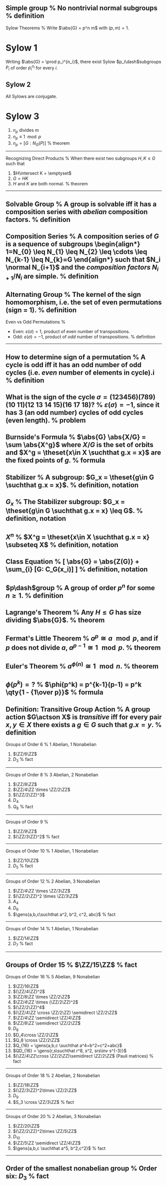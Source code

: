 Simple group
%
No nontrivial normal subgroups
%
definition
---

Sylow Theorems
%
Write $\abs{G} = p^n m$ with $(p, m) = 1$.

# Sylow 1

Writing $\abs{G} = \prod p_i^{n_i}$, there exist Sylow $p_i\dash$subgroups $P_i$ of order $p_i^{n_i}$ for every $i$.

## Sylow 2

All Sylows are conjugate.

# Sylow 3

1. $n_p$ divides $m$
1. $n_p \equiv 1 \mod p$
2. $n_p = [G: N_G(P)]$
%
theorem
---

Recognizing Direct Products
%
When there exist two subgroups $H, K \leq G$ such that

1. $H\intersect K = \emptyset$
2. $G = HK$
3. $H$ and $K$ are both normal.
%
theorem
---

Solvable Group
%
A group is **solvable** iff it has a composition series with *abelian* composition factors.
%
definition
---

Composition Series
%
A **composition series** of $G$ is a sequence of subgroups
\begin{align*}
1=N_{0} \leq N_{1} \leq N_{2} \leq \cdots \leq N_{k-1} \leq N_{k}=G
\end{align*}
such that $N_i \normal N_{i+1}$ and the *composition factors* $N_{i+1}/N_i$ are simple.
%
definition
---

Alternating Group
%
The kernel of the sign homomorphism, i.e. the set of even permutations (sign = 1).
%
definition
---

Even vs Odd Permutations
%
- Even: $\varepsilon(\sigma) = 1$, product of even number of transpositions.
- Odd: $\varepsilon(\sigma) = -1$, product of *odd* number of transpositions.
%
definition
---

How to determine sign of a permutation
%
A cycle is odd iff it has an odd number of odd cycles (i.e. *even* number of elements in cycle).i
%
definition
---

What is the sign of the cycle $\sigma=(123456)(789)(10~11)(12~13~14~15)(16~17~18)$?
%
$\varepsilon(\sigma) = -1$, since it has 3 (an odd number) cycles of odd cycles (even length).
%
problem
---

Burnside's Formula
%
$\abs{G} \abs{X/G} = \sum \abs{X^g}$ where $X/G$ is the set of orbits and $X^g = \theset{x\in X \suchthat g.x = x}$ are the fixed points of $g$.
%
formula
---

Stabilizer
%
A subgroup: $G_x = \theset{g\in G \suchthat g.x = x}$.
%
definition, notation
---

$G_x$
%
The Stabilizer subgroup: $G_x = \theset{g\in G \suchthat g.x = x} \leq G$.
%
definition, notation
---

$X^n$
%
$X^g = \theset{x\in X \suchthat g.x = x} \subseteq X$
%
definition, notation
---

Class Equation
%
\[
\abs{G} = \abs{Z(G)} + \sum_{i} [G: C_G(x_i)]
\]
%
definition, notation
---

$p\dash$group
%
A group of order $p^n$ for some $n\geq 1$.
%
definition
---

Lagrange's Theorem
%
Any $H\leq G$ has size dividing $\abs{G}$.
%
theorem
---

Fermat's Little Theorem
%
$a^p \cong a \mod p$, and if $p$ does not divide $a$, $a^{p-1} \cong 1 \mod p$.
%
theorem
---

Euler's Theorem
%
$a^{\phi(n)} \cong 1 \mod n$.
%
theorem
---

$\phi(p^k) = ?$
%
$\phi(p^k) = p^{k-1}(p-1) = p^k \qty{1 - {1\over p}}$
%
formula
---

Definition: Transitive Group Action
%
A group action $G\actson X$ is *transitive* iff for every pair $x, y\in X$ there exists a $g\in G$ such that $g.x = y$.
%
definition
---

Groups of Order 6
%
1 Abelian, 1 Nonabelian

1. $\ZZ/6\ZZ$
2. $D_3$
%
fact
---


Groups of Order 8
%
3 Abelian, 2 Nonabelian

1. $\ZZ/8\ZZ$
2. $\ZZ/4\ZZ \times \ZZ/2\ZZ$
3. $(\ZZ/2\ZZ)^3$
4. $D_4$
5. $Q_8$
%
fact
---


Groups of Order 9
%

1. $\ZZ/9\ZZ$
2. $(\ZZ/3\ZZ)^2$
%
fact
---


Groups of Order 10
%
1 Abelian, 1 Nonabelian

1. $\ZZ/10\ZZ$
2. $D_{5}$
%
fact
---


Groups of Order 12
%
2 Abelian, 3 Nonabelian

1. $\ZZ/4\ZZ \times \ZZ/3\ZZ$
2. $(\ZZ/2\ZZ)^2 \times \ZZ/3\ZZ$
3. $A_4$
4. $D_6$
5. $\gens{a,b,c\suchthat a^2, b^2, c^2, abc}$
%
fact
---


Groups of Order 14
%
1 Abelian, 1 Nonabelian

1. $\ZZ/14\ZZ$
2. $D_7$
%
fact
---


Groups of Order 15
%
$\ZZ/15\ZZ$
%
fact
---


Groups of Order 16
%
5 Abelian, 9 Nonabelian

1. $\ZZ/16\ZZ$
2. $(\ZZ/4\ZZ)^2$
3. $\ZZ/8\ZZ \times \ZZ/2\ZZ$
4. $\ZZ/4\ZZ \times (\ZZ/2\ZZ)^2$
5. $(\ZZ/2\ZZ)^4$
6. $(\ZZ/4\ZZ \cross \ZZ/2\ZZ) \semidirect \ZZ/2\ZZ$
7. $\ZZ/4\ZZ \semidirect \ZZ/4\ZZ$
8. $\ZZ/8\ZZ \semidirect \ZZ/2\ZZ$
9. $D_8$
10. $D_4\cross \ZZ/2\ZZ$
11. $Q_8 \cross \ZZ/2\ZZ$
12. $Q_{16} = \gens{a,b,c \suchthat a^4=b^2=c^2=abc}$
13. $QD_{16} = \gens{r,s\suchthat r^8, s^2, srs\inv s^{-3}}$
14. $(\ZZ/4\ZZ\cross \ZZ/2\ZZ)\semidirect \ZZ/2\ZZ$ (Pauli matrices)
%
fact
---


Groups of Order 18
%
2 Abelian, 2 Nonabelian

1. $\ZZ/18\ZZ$
2. $(\ZZ/3\ZZ)^2\times \ZZ/2\ZZ$
3. $D_9$
4. $S_3 \cross \ZZ/3\ZZ$
%
fact
---


Groups of Order 20
%
2 Abelian, 3 Nonabelian

1. $\ZZ/20\ZZ$
2. $(\ZZ/2\ZZ)^2\times \ZZ/5\ZZ$
3. $D_{10}$
4. $\ZZ/5\ZZ \semidirect \ZZ/4\ZZ$
5. $\gens{a,b,c \suchthat a^5, b^2,c^2}$
%
fact
---

Order of the smallest nonabelian group
%
Order six: $D_3$
%
fact
---

